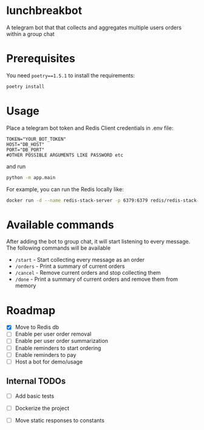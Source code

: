# lunchbreakbot

A telegram bot that that collects and aggregates multiple users orders within a group chat

# Prerequisites

You need `poetry==1.5.1` to install the requirements:

```bash
poetry install
```

# Usage

Place a telegram bot token and Redis Client credentials in .env file:

```dotenv
TOKEN="YOUR_BOT_TOKEN"
HOST="DB_HOST"
PORT="DB_PORT"
#OTHER POSSIBLE ARGUMENTS LIKE PASSWORD etc
```

and run

```bash
python -m app.main
```

For example, you can run the Redis locally like:

```bash
docker run -d --name redis-stack-server -p 6379:6379 redis/redis-stack-server:latest
```

# Available commands

After adding the bot to group chat, it will start listening to every message. The following
commands will be available

- `/start` - Start collecting every message as an order
- `/orders` - Print a summary of current orders
- `/cancel` - Remove current orders and stop collecting them
- `/done` - Print a summary of current orders and remove them from memory

# Roadmap

- [X] Move to Redis db
- [ ] Enable per user order removal
- [ ] Enable per user order summarization
- [ ] Enable reminders to start ordering
- [ ] Enable reminders to pay
- [ ] Host a bot for demo/usage

## Internal TODOs

- [ ] Add basic tests
- [ ] Dockerize the project
- [ ] Move static responses to constants


